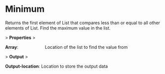 # Minimum

Returns the first element of List that compares less than or equal to all other elements of List. Find the maximum value in the list.

&gt; **Properties**
&gt; 

**Array**:                      Location of the list to find the value from

&gt; **Output**
&gt; 

**Output-location**:     Location to store the output data